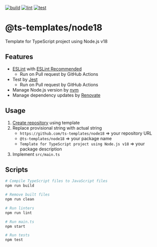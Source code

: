 [![build](https://github.com/ts-templates/node18/actions/workflows/build.yml/badge.svg)](https://github.com/ts-templates/node18/actions/workflows/build.yml)
[![lint](https://github.com/ts-templates/node18/actions/workflows/lint.yml/badge.svg)](https://github.com/ts-templates/node18/actions/workflows/lint.yml)
[![test](https://github.com/ts-templates/node18/actions/workflows/test.yml/badge.svg)](https://github.com/ts-templates/node18/actions/workflows/test.yml)

# @ts-templates/node18

Template for TypeScript project using Node.js v18

## Features

- [ESLint](https://eslint.org/) with [ESLint Recommended](https://github.com/eslint-recommended)
  - Run on Pull request by GitHub Actions
- Test by [Jest](https://jestjs.io/)
  - Run on Pull request by GitHub Actions
- Manage Node.js version by [nvm](https://github.com/nvm-sh/nvm)
- Manage dependency updates by [Renovate](https://renovatebot.com/)

## Usage

1. [Create repository](https://github.com/ts-templates/node18/generate) using template
2. Replace provisional string with actual string
    - `https://github.com/ts-templates/node18` => your repository URL
    - `@ts-templates/node18` => your package name
    - `Template for TypeScript project using Node.js v18` => your package description
3. Implement `src/main.ts`

## Scripts

```sh
# Compile TypeScript files to JavaScript files
npm run build

# Remove built files
npm run clean

# Run linters
npm run lint

# Run main.ts
npm start

# Run tests
npm test
```

